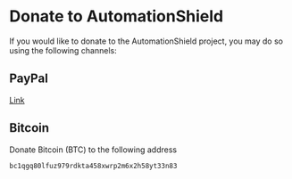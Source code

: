 # Donate to AutomationShield

If you would like to donate to the AutomationShield project, you may do so using the following channels:

## PayPal

[Link](https://www.paypal.com/donate?business=ENHSK5767AMXN&item_name=Donate+to+the+AutomationShield+project&currency_code=EUR)

## Bitcoin

Donate Bitcoin (BTC) to the following address

```bc1qgq80lfuz979rdkta458xwrp2m6x2h58yt33n83```

